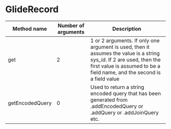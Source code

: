 # GlideRecord

| Method name | Number of arguments | Description |
| ----------- | ------------------- | ----------- |
| get         | 2                   | 1 or 2 arguments. If only one argument is used, then it assumes the value is a string sys_id. If 2 are used, then the first value is assumed to be a field name, and the second is a field value|
| getEncodedQuery | 0 | Used to return a string encoded query that has been generated from .addEncodedQuery or .addQuery or .addJoinQuery etc. |

